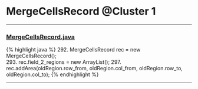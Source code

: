 # MergeCellsRecord @Cluster 1

***

### [MergeCellsRecord.java](https://searchcode.com/codesearch/view/15642442/)
{% highlight java %}
292. MergeCellsRecord rec = new MergeCellsRecord();        
293. rec.field_2_regions = new ArrayList();
297.    rec.addArea(oldRegion.row_from, oldRegion.col_from, oldRegion.row_to, oldRegion.col_to);
{% endhighlight %}

***

